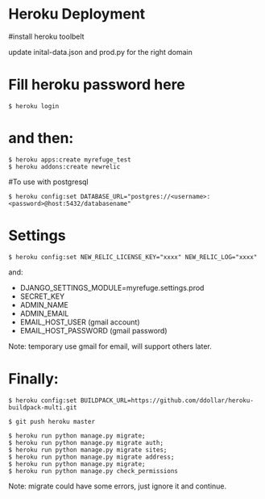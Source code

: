 Heroku Deployment
=================

#install heroku toolbelt

update inital-data.json and prod.py for the right domain

# Fill heroku password here

```
$ heroku login
```
# and then:

```
$ heroku apps:create myrefuge_test
$ heroku addons:create newrelic
```

#To use with postgresql

```
$ heroku config:set DATABASE_URL="postgres://<username>:<password>@host:5432/databasename"
```

# Settings

```
$ heroku config:set NEW_RELIC_LICENSE_KEY="xxxx" NEW_RELIC_LOG="xxxx"
```

and:

- DJANGO_SETTINGS_MODULE=myrefuge.settings.prod
- SECRET_KEY
- ADMIN_NAME
- ADMIN_EMAIL
- EMAIL_HOST_USER (gmail account)
- EMAIL_HOST_PASSWORD (gmail password)

Note: temporary use gmail for email, will support others later.

# Finally:

```
$ heroku config:set BUILDPACK_URL=https://github.com/ddollar/heroku-buildpack-multi.git

$ git push heroku master

$ heroku run python manage.py migrate;
$ heroku run python manage.py migrate auth;
$ heroku run python manage.py migrate sites;
$ heroku run python manage.py migrate address;
$ heroku run python manage.py migrate;
$ heroku run python manage.py check_permissions
```

Note: migrate could have some errors, just ignore it and continue.
